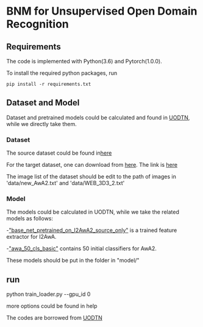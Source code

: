 # BNM for Unsupervised Open Domain Recognition

## Requirements
The code is implemented with Python(3.6) and Pytorch(1.0.0).

To install the required python packages, run

```
pip install -r requirements.txt
```

## Dataset and Model
Dataset and pretrained models could be calculated and found in [UODTN](https://github.com/junbaoZHUO/UODTN),
while we directly take them.

### Dataset
The source dataset could be found in[here](https://drive.google.com/file/d/1GdDZ1SvEqGin_zeCAGaJn0821vC_PJmc/view?usp=sharing)

For the target dataset, one can download from [here](http://cvml.ist.ac.at/AwA2/). The link is [here](http://cvml.ist.ac.at/AwA2/AwA2-data.zip)

The image list of the dataset should be edit to the path of images in 'data/new_AwA2.txt' and 'data/WEB_3D3_2.txt'

### Model
The models could be calculated in UODTN, while we take the related models as follows:

-["base_net_pretrained_on_I2AwA2_source_only"](https://drive.google.com/file/d/1FiHB8HV8U2Isfx0A6ipWEIaE4q-sekoO/view?usp=sharing) is a trained feature extractor for I2AwA.  

-["awa_50_cls_basic"](https://drive.google.com/file/d/1DLeCpM7-k1xBianFEmc3L6c9526WEha4/view?usp=sharing) contains 50 initial classifiers for AwA2.  

These models should be put in the folder in "model/"

## run
python train_loader.py --gpu_id 0

more options could be found in help


The codes are borrowed from [UODTN](https://github.com/junbaoZHUO/UODTN)
